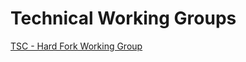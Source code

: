 # Technical Working Groups

[TSC - Hard Fork Working Group](https://app.gitbook.com/s/CRHkYsBzWMnZsSk4kyFU/groups-overview/working-groups/hard-fork-working-group "mention")

